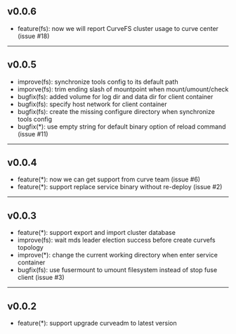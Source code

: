 v0.0.6
---

* feature(fs): now we will report CurveFS cluster usage to curve center (issue #18)

---

v0.0.5
---

* improve(fs): synchronize tools config to its default path
* imporve(fs): trim ending slash of mountpoint when mount/umount/check
* bugfix(fs): added volume for log dir and data dir for client container
* bugfix(fs): specify host network for client container
* bugfix(fs): create the missing configure directory when synchronize tools config
* bugfix(*): use empty string for default binary option of reload command (issue #11)

---

v0.0.4
---

* feature(*): now we can get support from curve team (issue #6)
* feature(*): support replace service binary without re-deploy (issue #2)

---

v0.0.3
---
* feature(*): support export and import cluster database
* improve(fs): wait mds leader election success before create curvefs topology
* improve(*): change the current working directory when enter service container
* bugfix(fs): use fusermount to umount filesystem instead of stop fuse client (issue #3)
 
---

v0.0.2 
--- 
* feature(*): support upgrade curveadm to latest version